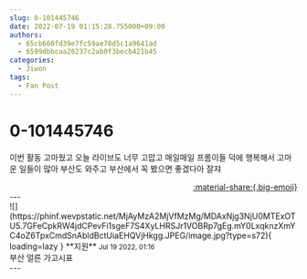 ```yaml
---
slug: 0-101445746
date: 2022-07-19 01:15:28.755000+09:00
authors:
  - 65cb660fd39e7fc59ae78d5c1a9641ad
  - 6599dbbcaa26237c2ab0f3becb421b45
categories:
  - Jiwon
tags:
  - Fan Post
---
```


# 0-101445746

<div class="post-container" markdown="1">
<div class="content-container md-sidebar__scrollwrap" markdown="1">

이번 활동 고마웠고 오늘 라이브도 너무 고맙고 매일매일 프롬이들 덕에 행복해서 고마운 일들이 많아 부산도 와주고 부산에서 꼭 봤으면 좋겠다아 잘쟈

</div>
</div>

<div style="text-align: right;" markdown="1">
<a href="https://weverse.io/fromis9/fanpost/0-101445746" style="text-align: right;">:material-share:{.big-emoji}</a>
</div>
---

<div class="comments-container md-sidebar__scrollwrap" markdown="1">
<div class="comment" markdown="1">
<div class='id-container' markdown="1">
![](https://phinf.wevpstatic.net/MjAyMzA2MjVfMzMg/MDAxNjg3NjU0MTExOTU5.7GFeCpkRW4jdCPevFi1sgeF7S4XyLHRSJr1VOBRp7gEg.mY0LxqknzXmYC4oZ6TpxCmdSnAbldBctUiaEHQVjHkgg.JPEG/image.jpg?type=s72){ loading=lazy }
**<span class="artist">지원</span>** <small>Jul 19 2022, 01:16</small><br>
</div>
<div class='comment-body' markdown="1">
부산 얼른 가고시표
</div>
</div>
</div>
---
